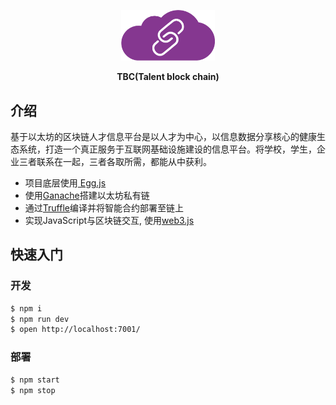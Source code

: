 <p align="center"><img width="150px" src="./doc/TBC-LOGO.png" /></p>

<p align="center"><b>TBC(Talent block chain)</b></p>

## 介绍
基于以太坊的区块链人才信息平台是以人才为中心，以信息数据分享核心的健康生态系统，打造一个真正服务于互联网基础设施建设的信息平台。将学校，学生，企业三者联系在一起，三者各取所需，都能从中获利。

- 项目底层使用[ Egg.js ]( https://eggjs.org )
- 使用[Ganache](https://www.trufflesuite.com/ganache)搭建以太坊私有链
- 通过[Truffle](https://www.trufflesuite.com/truffle)编译并将智能合约部署至链上
- 实现JavaScript与区块链交互, 使用[web3.js](https://web3js.readthedocs.io/en/v1.2.8/)

## 快速入门

<!-- add docs here for user -->

### 开发

```bash
$ npm i
$ npm run dev
$ open http://localhost:7001/
```

### 部署

```bash
$ npm start
$ npm stop
```
